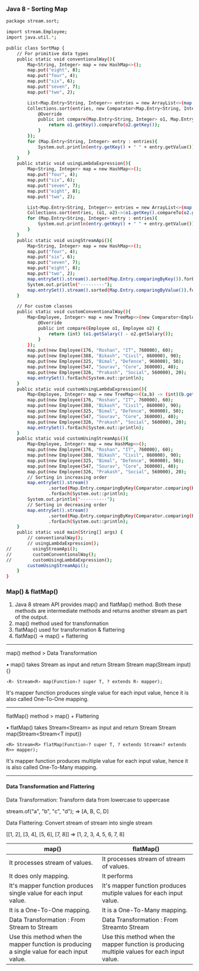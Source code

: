 
### Java 8 - Sorting Map

```sh
package stream.sort;

import stream.Employee;
import java.util.*;

public class SortMap {
    // For primitive data types
    public static void conventionalWay(){
        Map<String, Integer> map = new HashMap<>();
        map.put("eight", 8);
        map.put("four", 4);
        map.put("six", 6);
        map.put("seven", 7);
        map.put("two", 2);

        List<Map.Entry<String, Integer>> entries = new ArrayList<>(map.entrySet());
        Collections.sort(entries, new Comparator<Map.Entry<String, Integer>>() {
            @Override
            public int compare(Map.Entry<String, Integer> o1, Map.Entry<String, Integer> o2) {
                return o1.getKey().compareTo(o2.getKey());
            }
        });
        for (Map.Entry<String, Integer> entry : entries){
            System.out.println(entry.getKey() + " " + entry.getValue());
        }
    }
    public static void usingLambdaExpression(){
        Map<String, Integer> map = new HashMap<>();
        map.put("four", 4);
        map.put("six", 6);
        map.put("seven", 7);
        map.put("eight", 8);
        map.put("two", 2);

        List<Map.Entry<String, Integer>> entries = new ArrayList<>(map.entrySet());
        Collections.sort(entries, (o1, o2)->(o1.getKey().compareTo(o2.getKey())));
        for (Map.Entry<String, Integer> entry : entries){
            System.out.println(entry.getKey() + " " + entry.getValue());
        }
    }
    public static void usingStreamApi(){
        Map<String, Integer> map = new HashMap<>();
        map.put("four", 4);
        map.put("six", 6);
        map.put("seven", 7);
        map.put("eight", 8);
        map.put("two", 2);
        map.entrySet().stream().sorted(Map.Entry.comparingByKey()).forEach(System.out::println);
        System.out.println("---------");
        map.entrySet().stream().sorted(Map.Entry.comparingByValue()).forEach(System.out::println);
    }

    // For custom classes
    public static void customConventionalWay(){
        Map<Employee, Integer> map = new TreeMap<>(new Comparator<Employee>() {
            @Override
            public int compare(Employee o1, Employee o2) {
                return (int) (o1.getSalary() - o2.getSalary());
            }
        });
        map.put(new Employee(176, "Roshan", "IT", 760000), 60);
        map.put(new Employee(388, "Bikash", "Civil", 860000), 90);
        map.put(new Employee(325, "Bimal", "Defence", 960000), 50);
        map.put(new Employee(547, "Sourav", "Core", 360000), 40);
        map.put(new Employee(326, "Prakash", "Social", 560000), 20);
        map.entrySet().forEach(System.out::println);
    }
    public static void customUsingLambdaExpression(){
        Map<Employee, Integer> map = new TreeMap<>((a,b) -> (int)(b.getSalary() - a.getSalary()));
        map.put(new Employee(176, "Roshan", "IT", 760000), 60);
        map.put(new Employee(388, "Bikash", "Civil", 860000), 90);
        map.put(new Employee(325, "Bimal", "Defence", 960000), 50);
        map.put(new Employee(547, "Sourav", "Core", 360000), 40);
        map.put(new Employee(326, "Prakash", "Social", 560000), 20);
        map.entrySet().forEach(System.out::println);
    }
    public static void customUsingStreamApi(){
        Map<Employee, Integer> map = new HashMap<>();
        map.put(new Employee(176, "Roshan", "IT", 760000), 60);
        map.put(new Employee(388, "Bikash", "Civil", 860000), 90);
        map.put(new Employee(325, "Bimal", "Defence", 960000), 50);
        map.put(new Employee(547, "Sourav", "Core", 360000), 40);
        map.put(new Employee(326, "Prakash", "Social", 560000), 20);
        // Sorting in increasing order
        map.entrySet().stream()
                .sorted(Map.Entry.comparingByKey(Comparator.comparing(Employee::getSalary)))
                .forEach(System.out::println);
        System.out.println("----------");
        // Sorting in decreasing order
        map.entrySet().stream()
                .sorted(Map.Entry.comparingByKey(Comparator.comparing(Employee::getSalary).reversed()))
                .forEach(System.out::println);
    }
    public static void main(String[] args) {
        // conventionalWay();
        // usingLambdaExpression();
//        usingStreamApi();
//        customConventionalWay();
//        customUsingLambdaExpression();
        customUsingStreamApi();
    }
}

```

### Map() & flatMap()


1. Java 8 stream API provides map() and flatMap() method. Both these methods are intermediate methods and returns another stream as part of the output.
2. map() method used for transformation
3. flatMap() used for transformation & flattering
4. flatMap() → map() + flattering

___

map() method > Data Transformation

• map() takes Stream<T> as input and return Stream<R>
Stream<R> map(Stream<T> input){}

```‹R› Stream<R› map(Function‹? super T, ? extends R› mapper);```

It's mapper function produces single value for each input value,
hence it is also called One-To-One mapping.

___

flatMap() method > map() + Flattering

• flatMap() takes Stream<Stream<T>> as input and return Stream<R>
Stream<R> map(Stream<Stream<T input)}

```<R> Stream<R> flatMap(Function‹? super T, ? extends Stream<? extends R>> mapper);```

It's mapper function produces multiple value for each input value,
hence it is also called One-To-Many mapping.

___

#### Data Transformation and Flattering

Data Transformation: Transform data from lowercase to uppercase

stream.of("a", "b", "c", "d"); => [A, B, C, D]


Data Flattering: Convert stream of stream into single stream

[[1, 2], [3, 4], [5, 6], [7, 8]] => [1, 2, 3, 4, 5, 6, 7, 8]

| map() | flatMap()|
|-------|----------|
| It processes stream of values. | It processes stream of stream of values. |
| It does only mapping. | It performs|mapping as well as flattening. |
| It's mapper function produces single value for each input value. | It's mapper function produces mutiple values for each input value. |
| It is a One-To-One mapping. | It is a One-To-Many mapping.|
| Data Transformation : From Stream to Stream | Data Transformation : From Stream<Stream>to Stream |
| Use this method when the mapper function is producing a single value for each input value. | Use this method when the mapper function is producing multiple values for each input value. |




 
